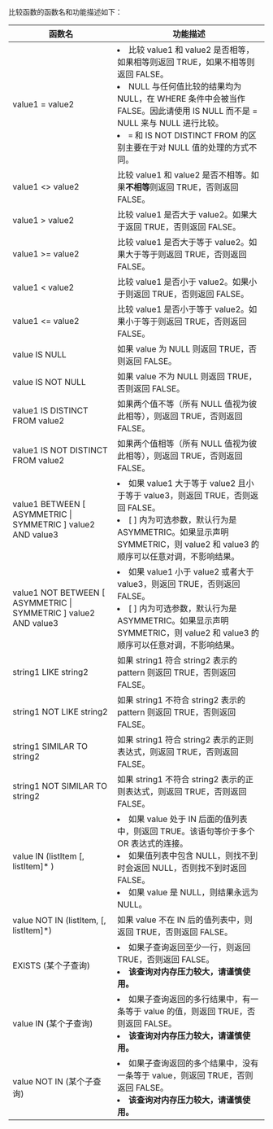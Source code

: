 比较函数的函数名和功能描述如下：

<table>
<thead>
<tr>
<th>函数名</th>
<th>功能描述</th>
</tr>
</thead>
<tbody><tr>
<td>value1 = value2</td>
<td><li>比较 value1 和 value2 是否相等，如果相等则返回 TRUE，如果不相等则返回 FALSE。</li><li>NULL 与任何值比较的结果均为 NULL，在 WHERE 条件中会被当作 FALSE。因此请使用 IS NULL 而不是 = NULL 来与 NULL 进行比较。</li><li><code>=</code> 和 IS NOT DISTINCT FROM 的区别主要在于对 NULL 值的处理的方式不同。</li></td>
</tr>
<tr>
<td>value1 &lt;&gt; value2</td>
<td>比较 value1 和 value2 是否不相等。如果<strong>不相等</strong>则返回 TRUE，否则返回 FALSE。</td>
</tr>
<tr>
<td>value1 &gt; value2</td>
<td>比较 value1 是否大于 value2。如果大于返回 TRUE，否则返回 FALSE。</td>
</tr>
<tr>
<td>value1 &gt;= value2</td>
<td>比较 value1 是否大于等于 value2。如果大于等于则返回 TRUE，否则返回 FALSE。</td>
</tr>
<tr>
<td>value1 &lt; value2</td>
<td>比较 value1 是否小于 value2。如果小于则返回 TRUE，否则返回 FALSE。</td>
</tr>
<tr>
<td>value1 &lt;= value2</td>
<td>比较 value1 是否小于等于 value2。如果小于等于则返回 TRUE，否则返回 FALSE。</td>
</tr>
<tr>
<td>value IS NULL</td>
<td>如果 value 为 NULL 则返回 TRUE，否则返回 FALSE。</td>
</tr>
<tr>
<td>value IS NOT NULL</td>
<td>如果 value 不为 NULL 则返回 TRUE，否则返回 FALSE。</td>
</tr>
<tr>
<td>value1 IS DISTINCT FROM value2</td>
<td>如果两个值不等（所有 NULL 值视为彼此相等），则返回 TRUE，否则返回 FALSE。</td>
</tr>
<tr>
<td>value1 IS NOT DISTINCT FROM value2</td>
<td>如果两个值相等（所有 NULL 值视为彼此相等），则返回 TRUE，否则返回 FALSE。</td>
</tr>
<tr>
<td>value1 BETWEEN [ ASYMMETRIC | SYMMETRIC ] value2 AND value3</td>
<td><li>如果 value1 大于等于 value2 且小于等于 value3，则返回 TRUE，否则返回 FALSE。</li>
<li>[ ] 内为可选参数，默认行为是 ASYMMETRIC。如果显示声明 SYMMETRIC，则 value2 和 value3 的顺序可以任意对调，不影响结果。</li></td>
</tr>
<tr>
<td>value1 NOT BETWEEN [ ASYMMETRIC | SYMMETRIC ] value2 AND value3</td>
<td><li>如果 value1 小于 value2 或者大于 value3，则返回 TRUE，否则返回 FALSE。</li>
<li>[ ] 内为可选参数，默认行为是 ASYMMETRIC。如果显示声明 SYMMETRIC，则 value2 和 value3 的顺序可以任意对调，不影响结果。</li></td>
</tr>
<tr>
<td>string1 LIKE string2 </td>
<td>如果 string1 符合 string2 表示的 pattern 则返回 TRUE，否则返回 FALSE。</td>
</tr>
<tr>
<td>string1 NOT LIKE string2 </td>
<td>如果 string1 不符合 string2 表示的 pattern 则返回 TRUE，否则返回 FALSE。</td>
</tr>
<tr>
<td>string1 SIMILAR TO string2</td>
<td>如果 string1 符合 string2 表示的正则表达式，则返回 TRUE，否则返回 FALSE。</td>
</tr>
<tr>
<td>string1 NOT SIMILAR TO string2 </td>
<td>如果 string1 不符合 string2 表示的正则表达式，则返回 TRUE，否则返回 FALSE。</td>
</tr>
<tr>
<td>value IN (listItem [, listItem]* )</td>
<td><li>如果 value 处于 IN 后面的值列表中，则返回 TRUE。该语句等价于多个 OR 表达式的连接。</li><li>如果值列表中包含 NULL，则找不到时会返回 NULL，否则找不到时返回 FALSE。</li><li>如果 value 是 NULL，则结果永远为 NULL。</li></td>
</tr>
<tr>
<td>value NOT IN (listItem, [, listItem]*)</td>
<td>如果 value 不在 IN 后的值列表中，则返回 TRUE，否则返回 FALSE。</td>
</tr>
<tr>
<td>EXISTS (某个子查询)</td>
<td><li>如果子查询返回至少一行，则返回 TRUE，否则返回 FALSE。</li><li><strong>该查询对内存压力较大，请谨慎使用。</strong></li></td>
</tr>
<tr>
<td>value IN (某个子查询)</td>
<td><li>如果子查询返回的多行结果中，有一条等于 value 的值，则返回 TRUE，否则返回 FALSE。</li><li><strong>该查询对内存压力较大，请谨慎使用。</strong></li></td>
</tr>
<tr>
<td>value NOT IN (某个子查询)</td>
<td><li>如果子查询返回的多个结果中，没有一条等于 value，则返回 TRUE，否则返回 FALSE。</li><li><strong>该查询对内存压力较大，请谨慎使用。</strong></li></td>
</tr>
</tbody></table>
